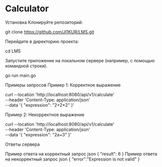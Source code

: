 # Calculator 
Установка
Клонируйте репозиторий:

git clone https://github.com/Jl1KUR/LMS.git

Перейдите в директорию проекта:

cd LMS

Запустите приложение на локальном сервере (например, с помощью командной строки).

go run main.go

Примеры запросов
Пример 1: Корректное выражение

curl --location 'http://localhost:8080/api/v1/calculate' \
--header 'Content-Type: application/json' \
--data '{
"expression": "2+2*2"
}'

Пример 2: Некорректное выражение

curl --location 'http://localhost:8080/api/v1/calculate' \
--header 'Content-Type: application/json' \
--data '{
"expression": "2a+3"
}'

Ответы сервера

Пример ответа на корректный запрос
json
{
"result": 6
}
Пример ответа на некорректный запрос
json
{
"error":"Expression is not valid"
}